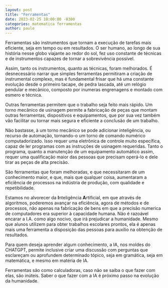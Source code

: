```yaml
---
layout: post
title: "Ferramentas"
date: 2023-02-25 10:00:00 -0300
categories: matematica ferramentas
author: paulo
---
```

Ferramentas são instrumentos que tornam a execução de tarefas mais eficiente, seja em tempo ou em resultados. O ser humano, ao longo de sua história nesse globo viajante ao redor do sol, fez uso constante de técnicas e de instrumentos capazes de tornar a sobrevivência possível.

Assim, tanto os instrumentos, quanto as técnicas, foram melhorados. É desnecessário narrar que simples ferramentas permitiram a criação de instrumental complexo, mas é fundamental frisar que há uma constante evolução desde o primeiro tacape, de pedra lascada, até um relógio pendular e mecânico, composto por inumeras engrenagens e montado com esmero e técnica.

Outras ferramentas permitem que o trabalho seja feito mais rápido. Um torno mecânico de usinagem permite a fabricação de peças que montam outras ferramentas, dispositivos e equipamentos, que por sua vez também vão facilitar ou tornar mais segura e eficiente a conclusão de um trabalho.

Não bastasse, à um torno mecânico se pode adicionar inteligência, ou recurso de automação, tornando-o um torno de comando numérico computadorizado. Isso requer uma eletrônica de controle muito específica, capaz de ler programas com as instruções de usinagem requeridas. Tanto o programa, quanto a manutenção de um equipamento automático assim, requer uma qualificação maior das pessoas que precisam operá-lo e dele tirar as peças de alta precisão.

São ferramentas que foram melhoradas, e que necessitaram de um conhecimento maior, e que, mais que qualquer coisa, aumentaram a eficiência de processos na indústria de produção, com qualidade e repetibilidade.

Estamos no alvorecer da **I**nteligência **A**rtificial, em que através de algoritmos, poderemos avançar na eficiência, agora de métodos e de processos, não apenas na fabricação de bens em que a precisão numerica de computadores era superior à capacidade humana.
Não é razoável encarar a I.A. como algo nocivo, que irá prejudicar a humanidade. Mesmo que alunos utilizem para obter trabalhos escolares prontos, ela é apenas mais uma ferramenta a disposição das pessoas para auxílio na obtenção de resultados.

Para quem deseja aprender algum conhecimento, a IA, nos moldes do CHATGPT, permite inclusive criar uma discussão com perguntas que esclareçam ou aprofundem determinado tópico, seja em gramática, seja em matemática, e mesmo em matéria de IA.

Ferramentas são como calculadoras, caso não se saiba o que fazer com elas, são inúteis. Saber o que fazer com a IA é próximo passo na evolução da humanidade.